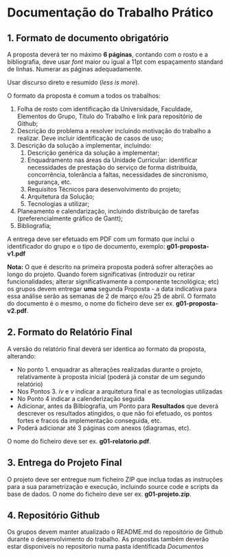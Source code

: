 # Documentação do Trabalho Prático

## 1. Formato de documento obrigatório

A proposta deverá ter no máximo **6 páginas**, contando com o rosto e a bibliografia, deve usar *font* maior ou igual a 11pt com espaçamento standard de linhas. Numerar as páginas adequadamente.

Usar discurso direto e resumido (*less is more*).

O formato da proposta é comum a todos os trabalhos:
1. Folha de rosto com identificação da Universidade, Faculdade, Elementos do Grupo, Titulo do Trabalho e link para repositório de Github;
2. Descrição do problema a resolver incluindo motivação do trabalho a realizar. Deve incluir identificação de casos de uso;
3. Descrição da solução a implementar, incluindo:
   1. Descrição genérica da solução a implementar;
   2. Enquadramento nas áreas da Unidade Curricular: identificar necessidades de prestação do serviço de forma distribuída, concorrência, tolerância a faltas, necessidades de sincronismo, segurança, etc.
   3. Requisitos Técnicos para desenvolvimento do projeto;
   4. Arquitetura da Solução;
   5. Tecnologias a utilizar;
4. Planeamento e calendarização, incluindo distribuição de tarefas (preferencialmente gráfico de Gantt);
5. Bibliografia;

A entrega deve ser efetuado em PDF com um formato que inclui o identificador do grupo e o tipo de documento, exemplo: **g01-proposta-v1.pdf**

**Nota:** O que é descrito na primeira proposta poderá sofrer alterações ao longo do projeto. Quando forem significativas (introduzir ou retirar funcionalidades; alterar significativamente a componente tecnológica; etc) os grupos devem entregar **uma** segunda Proposta - a data indicativa para essa análise serão as semanas de 2 de março e/ou 25 de abril. O formato do documento é o mesmo, o nome do ficheiro deve ser ex. **g01-proposta-v2.pdf**.

## 2. Formato do Relatório Final

A versão do relatório final deverá ser identica ao formato da proposta, alterando:
- No ponto 1. enquadrar as alterações realizadas durante o projeto, relativamente à proposta inicial (poderá já constar de um segundo relatório)
- Nos Pontos 3. *iv* e *v* indicar a arquitetura final e as tecnologias utilizadas
- No Ponto 4 indicar a calenderização seguida
- Adicionar, antes da Bilbiografia, um Ponto para **Resultados** que deverá descrever os resultados atingidos, o que não foi efetuado, os pontos fortes e fracos da implementação conseguida, etc.
- Poderá adicionar até 3 páginas com anexos (diagramas, etc).

O nome do ficheiro deve ser ex. **g01-relatorio.pdf**.

## 3. Entrega do Projeto Final

O projeto deve ser entregue num ficheiro ZIP que inclua todas as instruções para a sua parametrização e execução, incluindo source code e scripts da base de dados.
O nome do ficheiro deve ser ex. **g01-projeto.zip**.

## 4. Repositório Github

Os grupos devem manter atualizado o README.md do repositório de Github durante o desenvolvimento do trabalho.
As propostas também deverão estar disponiveis no repositorio numa pasta identificada *Documentos*
